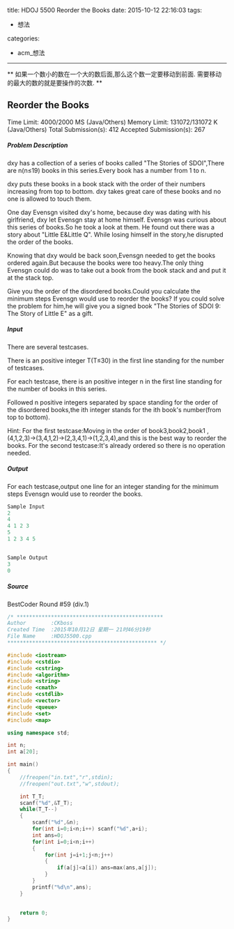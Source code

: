 title: HDOJ 5500 Reorder the Books
date: 2015-10-12 22:16:03
tags:
- 想法

categories:
- acm_想法

---

** 如果一个数小的数在一个大的数后面,那么这个数一定要移动到前面.
需要移动的最大的数的就是要操作的次数. **

## Reorder the Books

Time Limit: 4000/2000 MS (Java/Others)    Memory Limit: 131072/131072 K (Java/Others)
Total Submission(s): 412    Accepted Submission(s): 267


##### Problem Description
dxy has a collection of a series of books called "The Stories of SDOI",There are n(n≤19) books in this series.Every book has a number from 1 to n.

dxy puts these books in a book stack with the order of their numbers increasing from top to bottom. dxy takes great care of these books and no one is allowed to touch them.

One day Evensgn visited dxy's home, because dxy was dating with his girlfriend, dxy let Evensgn stay at home himself. Evensgn was curious about this series of books.So he took a look at them. He found out there was a story about "Little E&Little Q". While losing himself in the story,he disrupted the order of the books.

Knowing that dxy would be back soon,Evensgn needed to get the books ordered again.But because the books were too heavy.The only thing Evensgn could do was to take out a book from the book stack and and put it at the stack top. 

Give you the order of the disordered books.Could you calculate the minimum steps Evensgn would use to reorder the books? If you could solve the problem for him,he will give you a signed book "The Stories of SDOI 9: The Story of Little E" as a gift.
 

##### Input
There are several testcases.

There is an positive integer T(T≤30) in the first line standing for the number of testcases.

For each testcase, there is an positive integer n in the first line standing for the number of books in this series.

Followed n positive integers separated by space standing for the order of the disordered books,the ith integer stands for the ith book's number(from top to bottom).


Hint:
For the first testcase:Moving in the order of book3,book2,book1 ,(4,1,2,3)→(3,4,1,2)→(2,3,4,1)→(1,2,3,4),and this is the best way to reorder the books.
For the second testcase:It's already ordered so there is no operation needed.
 

##### Output
For each testcase,output one line for an integer standing for the minimum steps Evensgn would use to reorder the books.

```cpp
Sample Input
2
4
4 1 2 3
5
1 2 3 4 5


Sample Output
3
0
```

##### Source
BestCoder Round #59 (div.1)

```cpp
/* ***********************************************
Author        :CKboss
Created Time  :2015年10月12日 星期一 21时46分19秒
File Name     :HDOJ5500.cpp
************************************************ */

#include <iostream>
#include <cstdio>
#include <cstring>
#include <algorithm>
#include <string>
#include <cmath>
#include <cstdlib>
#include <vector>
#include <queue>
#include <set>
#include <map>

using namespace std;

int n;
int a[20];

int main()
{
    //freopen("in.txt","r",stdin);
    //freopen("out.txt","w",stdout);

	int T_T;
	scanf("%d",&T_T);
	while(T_T--)
	{
		scanf("%d",&n);
		for(int i=0;i<n;i++) scanf("%d",a+i);
		int ans=0;
		for(int i=0;i<n;i++)
		{
			for(int j=i+1;j<n;j++)
			{
				if(a[j]<a[i]) ans=max(ans,a[j]);
			}
		}
		printf("%d\n",ans);
	}

    
    return 0;
}
```
